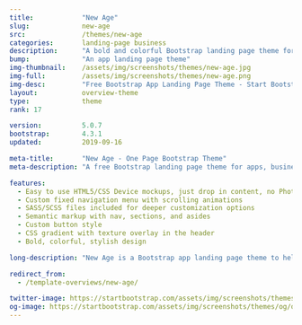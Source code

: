 ```yaml
---
title:            "New Age"
slug:             new-age
src:              /themes/new-age
categories:       landing-page business
description:      "A bold and colorful Bootstrap landing page theme for web apps or other business use"
bump:             "An app landing page theme"
img-thumbnail:    /assets/img/screenshots/themes/new-age.jpg
img-full:         /assets/img/screenshots/themes/new-age.png
img-desc:         "Free Bootstrap App Landing Page Theme - Start Bootstrap"
layout:           overview-theme
type:             theme
rank: 17

version:          5.0.7
bootstrap:        4.3.1
updated:          2019-09-16

meta-title:       "New Age - One Page Bootstrap Theme"
meta-description: "A free Bootstrap landing page theme for apps, businesses, and other multipurpose uses. All Start Bootstrap templates are free to download and open source."

features:
  - Easy to use HTML5/CSS Device mockups, just drop in content, no Photoshop or image editing necessary!
  - Custom fixed navigation menu with scrolling animations
  - SASS/SCSS files included for deeper customization options
  - Semantic markup with nav, sections, and asides
  - Custom button style
  - CSS gradient with texture overlay in the header
  - Bold, colorful, stylish design

long-description: "New Age is a Bootstrap app landing page theme to help you beautifully showcase your web app or anything else! This theme features a bold, colorful design with various content sections that will be an excellent boilerplate for your next Bootstrap based project!"

redirect_from:
  - /template-overviews/new-age/

twitter-image: https://startbootstrap.com/assets/img/screenshots/themes/twitter/twitter-new-age.png
og-image: https://startbootstrap.com/assets/img/screenshots/themes/og/og-new-age.png
---
```

